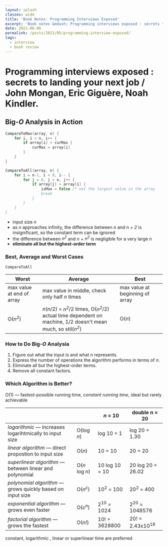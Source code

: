 ```yaml
---
layout: splash
classes: wide
title: 'Book Notes: Programming Interviews Exposed'
excerpt: 'Book notes &mdash; Programming interviews exposed : secrets to landing your next job / John Mongan, Eric Giguère, Noah Kindler.'
date: 2021-06-06
permalink: /posts/2021/05/programming-interview-exposed/
tags:
  - interview
  - book review
---
```


# Programming interviews exposed : secrets to landing your next job / John Mongan, Eric Giguère, Noah Kindler.

## Big-*O* Analysis in Action
``` c
CompareToMax(array, n) {
    for i, i < n, i++ {
        if array[i] > curMax {
            curMax = array[i]
        }
    }
}
```
``` c
CompareToAll(array, n) {
    for i = n-1, i > 0, i-- {
        for j = 0, j < n, j++ {
            if array[j] > array[i] {
                isMax = false /* not the largest value in the array
                break
            }
        }
    }
}
```
- input size *n*
- as *n* approaches infinity, the difference between *n* and *n* + *2* is insignificant, so the constant term can be ignored
- the difference between *n<sup>2</sup>* and *n* + *n<sup>2</sup>* is negligible for a very large *n*
- **eliminate all but the highest-order term**

### Best, Average and Worst Cases
`CompareToAll`

Worst | Average | Best
----- | ------- | ----
max value at end of array | max value in middle, check only half *n* times | max value at beginning of array
O(*n<sup>2</sup>*) | *n*(*n*/2) = *n<sup>2</sup>*/2 times, O(*n<sup>2</sup>*/2)<br/>actual time dependent on machine, 1/2 doesn't mean much, so stil(*n<sup>2</sup>*) | O(*n*)

### How to Do Big-*O* Analysia
1. Figure out what the input is and what *n* represents.
1. Express the number of operations the algorithm performs in terms of *n*.
1. Eliminate all but the highest-order terms.
1. Remove all  constant factors.

### Which Algorithm is Better?
O(1) &mdash; fastest-possible running time, *constant running time*, ideal but rarely achievable

| | | *n* = 10 | double *n* = 20
---|---|---|---
*logarithmic* &mdash; increases logarihtmically to input size | O(log *n*) | log 10 = 1 | log 20 = 1.30
*linear algorithm* &mdash; direct propostion to input size | O(*n*) | 10 = 10 | 20 = 20
*superlinear algorithm* &mdash; between linear and polynomial | O(*n* log *n*) | 10 log 10 = 10 | 20 log 20 = 26.02
*polynomial algorithm* &mdash; grows quickly based on input size | O(*n<sup>c</sup>*) | 10<sup>2</sup> = 100 | 20<sup>2</sup> = 400
*exponential algorithm* &mdash; grows even faster | O(*c<sup>n</sup>*) | 2<sup>10</sup> = 1024 | 2<sup>20</sup> = 1048576
*factorial algorithm* &mdash; grows the fastest | O(*n!*) | 10! = 3628800 | 20! = 2.43x10<sup>18</sup>

constant, logarithmic , linear or superlinear time are preferred